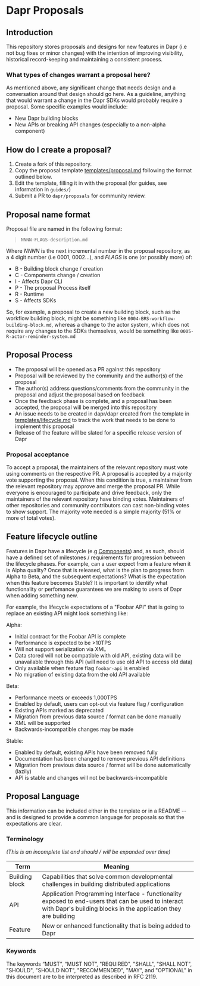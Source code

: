 # Dapr Proposals

## Introduction

This repository stores proposals and designs for new features in Dapr (i.e not bug fixes or minor changes) with the intention of improving visibility, historical record-keeping and maintaining a consistent process.

### What types of changes warrant a proposal here?

As mentioned above, any significant change that needs design and a conversation around that design should go here. As a guideline, anything that would warrant a change in the Dapr SDKs would probably require a proposal. Some specific examples would include:

* New Dapr building blocks
* New APIs or breaking API changes (especially to a non-alpha component)

## How do I create a proposal?

1. Create a fork of this repository.
2. Copy the proposal template [templates/proposal.md](templates/proposal.md) following the format outlined below.
3. Edit the template, filling it in with the proposal (for guides, see information in `guides/`)
5. Submit a PR to `dapr/proposals` for community review.

## Proposal name format

Proposal file are named in the following format:

> `NNNN-FLAGS-description.md`

Where *NNNN* is the next incremental number in the proposal repository, as a 4 digit number (i.e 0001, 0002...), and *FLAGS* is one (or possibly more)  of:

* B - Building block change / creation
* C - Components change / creation
* I - Affects Dapr CLI
* P - The proposal Process itself
* R - Runtime
* S - Affects SDKs

So, for example, a proposal to create a new building block, such as the workflow building block, might be something like `0004-BRS-workflow-building-block.md`, whereas a change to the actor system, which does not require any changes to the SDKs themselves, would be something like `0005-R-actor-reminder-system.md`

## Proposal Process

* The proposal will be opened as a PR against this repository
* Proposal will be reviewed by the community and the author(s) of the proposal
* The author(s) address questions/comments from the community in the proposal and adjust the proposal based on feedback
* Once the feedback phase is complete, and a proposal has been accepted, the proposal will be merged into this repository
* An issue needs to be created in dapr/dapr created from the template in [templates/lifecycle.md](templates/lifecycle.md) to track the work that needs to be done to implement this proposal
* Release of the feature will be slated for a specific release version of Dapr

### Proposal acceptance

To accept a proposal, the maintainers of the relevant repository must vote using comments on the respective PR. A proposal is accepted by a majority vote supporting the proposal. When this condition is true, a maintainer from the relevant repository may approve and merge the proposal PR. While everyone is encouraged to participate and drive feedback, only the maintainers of the relevant repository have binding votes. Maintainers of other repositories and community contributors can cast non-binding votes to show support. The majority vote needed is a simple majority (51% or more of total votes).

## Feature lifecycle outline

Features in Dapr have a lifecycle (e.g [Components](https://docs.dapr.io/operations/components/certification-lifecycle/)) and, as such, should have a defined set of milestones / requirements for progression between the lifecycle phases. For example, can a user expect from a feature when it is Alpha quality? Once that is released, what is the plan to progress from Alpha to Beta, and the subsequent expectations? What is the expectation when this feature becomes Stable? It is important to identify what functionality or perfomance guarantees we are making to users of Dapr when adding something new.

For example, the lifecycle expectations of a "Foobar API" that is going to replace an existing API might look something like:

Alpha:
 * Initial contract for the Foobar API is complete
 * Performance is expected to be >10TPS
 * Will not support serialization via XML
 * Data stored will not be compatible with old API, existing data will be unavailable through this API (will need to use old API to access old data)
 * Only available when feature flag `foobar-api` is enabled
 * No migration of existing data from the old API available

Beta:
 * Performance meets or exceeds 1,000TPS
 * Enabled by default, users can opt-out via feature flag / configuration
 * Existing APIs marked as deprecated
 * Migration from previous data source / format can be done manually
 * XML will be supported
 * Backwards-incompatible changes may be made


Stable:
 * Enabled by default, existing APIs have been removed fully
 * Documentation has been changed to remove previous API definitions
 * Migration from previous data source / format will be done automatically (lazily)
 * API is stable and changes will not be backwards-incompatible



## Proposal Language

This information can be included either in the template or in a README -- and is designed to provide a common language for proposals so that the expectations are clear.


### Terminology

_(This is an incomplete list and should / will be expanded over time)_

| Term	| Meaning                                                                                                                                                     |
|------|-------------------------------------------------------------------------------------------------------------------------------------------------------------|
| Building block	| Capabilities that solve common developmental challenges in building distributed applications                                                                |
| API	| Application Programming Interface - functionality exposed to end-users that can be used to interact with Dapr's building blocks in the application they are building  |
| Feature |	New or enhanced functionality that is being added to Dapr |

### Keywords

The keywords “MUST”, “MUST NOT”, "REQUIRED", "SHALL", "SHALL NOT", "SHOULD", "SHOULD NOT", "RECOMMENDED", "MAY",
and "OPTIONAL" in this document are to be interpreted as described in RFC 2119.

